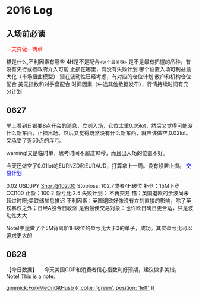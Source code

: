 # 2016 Log

## 入场前必读
   
<font color="red">一天只做一两单</font>

锚是什么,不利因素有哪些
4H是不是配合`<这个最关键>`
是不是最有把握的品种，有没有央行或者政府介入可能
止损在哪里，有没有失败计划
哪个位置入场可利益最大化（市场扭曲模型）
潜在波动性已经考虑，有对应的仓位计划
散户和机构仓位配合
美元指数和对手盘配合
时间因素（中途其他数据发布），行情持续时间有充分计划


## 0627 

早上看到日银要8点开会的消息，立刻入场，仓位太重0.05lot，然后又觉得可能没什么新东西，止损出场。然后又觉得既然没有什么新东西，就应该做空,0.02lot。又承受了近50点的浮亏。

warning!又是临时单，思考时间不超过10秒，而且出入场的位置不好。

今天还做空了0.01lot的EURNZD和EURAUD，打算拿上一周。没有设置止损。
<font color="blue">交易计划</font>

0.02 USDJPY Short@102.00
Stoploss: 102.7或者4H破位
补仓：15M下穿CCI100
止盈：100.2
盈亏比:2.5
失败计划： 不再交易
锚：英国退欧的余波尚未超过时限;美联储加息推迟
不利因素：英国退欧好像没有立刻直接的影响，除了英镑暴跌之外；日经A股今日收涨
是否最佳交易对象：也许欧日磅日更合适，只是波动性太大

Note!中途做了个5M背离加1H破位的盈亏比大于2的单子，成功。其实盈亏比可以追求更大的
 
## 0628

【今日数据】
　今天美国GDP和消费者信心指数利好预期，建议做多美指。
Note! This is a note.

[gimmick:ForkMeOnGitHusb ({ color: 'green',  position: 'left' })](http://www.github.com/Dynalon/mdwiki)
